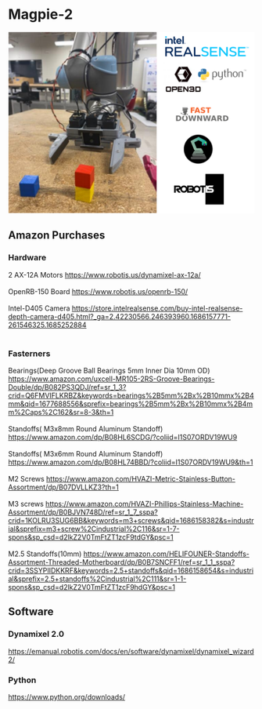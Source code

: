 # Magpie-2

![plot](/./images/magpie-2.png)
## Amazon Purchases
### Hardware
2 AX-12A Motors
https://www.robotis.us/dynamixel-ax-12a/
<br/><br/>
OpenRB-150 Board
https://www.robotis.us/openrb-150/
<br/><br/>
Intel-D405 Camera
https://store.intelrealsense.com/buy-intel-realsense-depth-camera-d405.html?_ga=2.42230566.246393960.1686157771-261546325.1685252884
<br/><br/>
### Fasterners
Bearings(Deep Groove Ball Bearings 5mm Inner Dia 10mm OD)
https://www.amazon.com/uxcell-MR105-2RS-Groove-Bearings-Double/dp/B082PS3QDJ/ref=sr_1_3?crid=Q6FMVIFLKRBZ&keywords=bearings%2B5mm%2Bx%2B10mmx%2B4mm&qid=1677688556&sprefix=bearings%2B5mm%2Bx%2B10mmx%2B4mm%2Caps%2C162&sr=8-3&th=1
<br/><br/>
Standoffs( M3x8mm Round Aluminum Standoff)
https://www.amazon.com/dp/B08HL6SCDG/?coliid=I1S07ORDV19WU9
<br/><br/>
Standoffs( M3x6mm Round Aluminum Standoff)
https://www.amazon.com/dp/B08HL74BBD/?coliid=I1S07ORDV19WU9&th=1
<br/><br/>
M2 Screws
https://www.amazon.com/HVAZI-Metric-Stainless-Button-Assortment/dp/B07DVLLKZ3?th=1
<br/><br/>
M3 screws
https://www.amazon.com/HVAZI-Phillips-Stainless-Machine-Assortment/dp/B0BJVN748D/ref=sr_1_7_sspa?crid=1KOLRU3SUG6BB&keywords=m3+screws&qid=1686158382&s=industrial&sprefix=m3+screw%2Cindustrial%2C116&sr=1-7-spons&sp_csd=d2lkZ2V0TmFtZT1zcF9tdGY&psc=1
<br/><br/>
M2.5 Standoffs(10mm)
https://www.amazon.com/HELIFOUNER-Standoffs-Assortment-Threaded-Motherboard/dp/B0B7SNCFF1/ref=sr_1_1_sspa?crid=3SSYPIIDKKRF&keywords=2.5+standoffs&qid=1686158654&s=industrial&sprefix=2.5+standoffs%2Cindustrial%2C111&sr=1-1-spons&sp_csd=d2lkZ2V0TmFtZT1zcF9hdGY&psc=1
## Software
### Dynamixel 2.0
https://emanual.robotis.com/docs/en/software/dynamixel/dynamixel_wizard2/
### Python
https://www.python.org/downloads/
